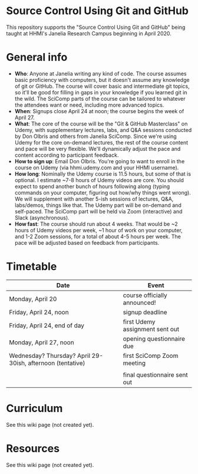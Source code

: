 # Source Control Using Git and GitHub

This repository supports the "Source Control Using Git and GitHub" being taught at HHMI's Janelia Research Campus beginning in April 2020.

# General info

- **Who**: Anyone at Janelia writing any kind of code. The course assumes basic proficiency with computers, but it doesn't assume any knowledge of git or GitHub. The course will cover basic and intermediate git topics, so it'll be good for filling in gaps in your knowledge if you learned git in the wild. The SciComp parts of the course can be tailored to whatever the attendees want or need, including more advanced topics.
- **When**: Signups close April 24 at noon; the course begins the week of April 27.
- **What**: The core of the course will be the "Git & GitHub Masterclass" on Udemy, with supplementary lectures, labs, and Q&A sessions conducted by Don Olbris and others from Janelia SciComp. Since we're using Udemy for the core on-demand lectures, the rest of the course content and pace will be very flexible. We'll dynamically adjust the pace and content according to participant feedback.
- **How to sign up**: Email Don Olbris. You're going to want to enroll in the course on Udemy (via hhmi.udemy.com and your HHMI username).
- **How long**: Nominally the Udemy course is 11.5 hours, but some of that is optional. I estimate ~7-8 hours of Udemy videos are core. You should expect to spend another bunch of hours following along (typing commands on your computer, figuring out how/why things went wrong). We will supplement with another 5-ish sessions of lectures, Q&A, labs/demos, things like that. The Udemy part will be on-demand and self-paced. The SciComp part will be held via Zoom (interactive) and Slack (asynchronous).
- **How fast**: The course should run about 4 weeks. That would be ~2 hours of Udemy videos per week, ~1 hour of work on your computer, and 1-2 Zoom sessions, for a total of about 4-5 hours per week. The pace will be adjusted based on feedback from participants.

# Timetable

| Date | Event |
| --- | --- |
| Monday, April 20 | course officially announced! |
| Friday, April 24, noon | signup deadline |
| Friday, April 24, end of day | first Udemy assignment sent out |
| Monday, April 27, noon | opening questionnaire due |
| Wednesday? Thursday? April 29-30ish, afternoon (tentative) | first SciComp Zoom meeting |
|    |    |
|    | final questionnaire sent out |

# Curriculum

See this wiki page (not created yet).

# Resources

See this wiki page (not created yet).

